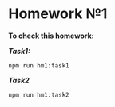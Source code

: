 # Homework №1
**To check this homework:**

***Task1:***
```
npm run hm1:task1
```
***Task2***
```
npm run hm1:task2
```
